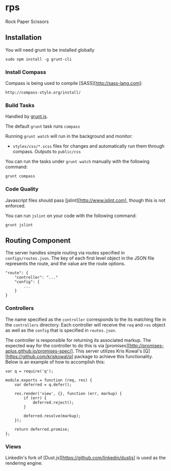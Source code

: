 # rps

Rock Paper Scissors

## Installation

You will need grunt to be installed globally

    sudo npm install -g grunt-cli

### Install Compass

Compass is being used to compile [SASS][http://sass-lang.com]:

    http://compass-style.org/install/

### Build Tasks

Handled by [grunt.js](http://gruntjs.com/).

The default `grunt` task runs `compass`

Running `grunt watch` will run in the background and monitor:

 - `styles/css/*.scss` files for changes and automatically run them through compass. Outputs to `public/css`

You can run the tasks under `grunt watch` manually with the following command:

`grunt compass`

### Code Quality

Javascript files should pass [jslint][http://www.jslint.com], though this is not enforced.

You can run `jslint` on your code with the following command:

`grunt jslint`

## Routing Component

The server handles simple routing via routes specified in `configs/routes.json`. The key of each first level object in the JSON file represents the route, and the value are the route options.

    "route": {
        "controller": "..."
        "config": {
            ...
        }
    }

### Controllers

The name specified as the `controller` corresponds to the its matching file in the `controllers` directory. Each controller will receive the `req` and `res` object as well as the `config` that is specified in `routes.json`.

The controller is responsible for returning its associated markup. The expected way for the controller to do this is via [promises][http://promises-aplus.github.io/promises-spec/]. This server utilizes Kris Kowal's [Q][https://github.com/kriskowal/q] package to achieve this functionality. Below is an example of how to accomplish this:

    var q = require('q');
    
    module.exports = function (req, res) {
        var deferred = q.defer();
    
        res.render('view', {}, function (err, markup) {
            if (err) {
                deferred.reject();
            }
    
            deferred.resolve(markup);
        });
    
        return deferred.promise;
    };

### Views

LinkedIn's fork of [Dust.js][https://github.com/linkedin/dustjs] is used as the rendering engine.
